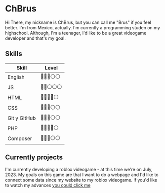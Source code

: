 # ChBrus
Hi There, my nickname is ChBrus, but you can call me "Brus" if you feel better. I'm from Mexico, actually. I'm currently a programming studen on my highschool. Although, I'm a teenager, I'd like to be a great videogame developer and that's my goal.
## Skills
| Skill | Level |
| ------------ | ------------ |
| English | 🔵🔵🔵⚪⚪ |
| JS | 🔵🔵⚪⚪⚪ |
| HTML | 🔵🔵🔵🔵⚪ |
| CSS | 🔵🔵🔵⚪⚪ |
| Git y GitHub | 🔵🔵🔵⚪⚪ |
| PHP | 🔵🔵🔵🔵⚪ |
| Composer | 🔵🔵🔵⚪⚪ |
## Currently projects
I'm currently developing a roblox videogame - at this time we're on July, 2023. My goals on this game are that I want to do a webpage and I'd like to connect some data since my website to my roblox videogame. If you'd like to watch my advances [you could click me](https://www.roblox.com/games/11414662208/Tower-adventure "you could click me")
